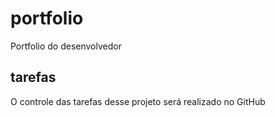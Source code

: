 # portfolio
Portfolio do desenvolvedor 

## tarefas 
O controle das tarefas desse projeto será realizado no GitHub